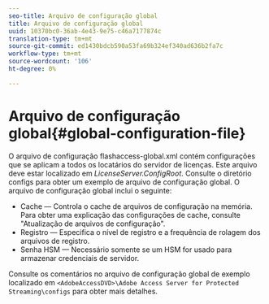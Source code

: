 ```yaml
---
seo-title: Arquivo de configuração global
title: Arquivo de configuração global
uuid: 10370bc0-36ab-4e43-9e75-c46a7177874c
translation-type: tm+mt
source-git-commit: ed1430bdcb590a53fa69b324ef340ad636b2fa7c
workflow-type: tm+mt
source-wordcount: '106'
ht-degree: 0%

---
```



# Arquivo de configuração global{#global-configuration-file}

O arquivo de configuração flashaccess-global.xml contém configurações que se aplicam a todos os locatários do servidor de licenças. Este arquivo deve estar localizado em *LicenseServer.ConfigRoot*. Consulte o diretório configs para obter um exemplo de arquivo de configuração global. O arquivo de configuração global inclui o seguinte:

* Cache — Controla o cache de arquivos de configuração na memória. Para obter uma explicação das configurações de cache, consulte &quot;Atualização de arquivos de configuração&quot;.
* Registro — Especifica o nível de registro e a frequência de rolagem dos arquivos de registro.
* Senha HSM — Necessário somente se um HSM for usado para armazenar credenciais de servidor.

Consulte os comentários no arquivo de configuração global de exemplo localizado em `<AdobeAccessDVD>\Adobe Access Server for Protected Streaming\configs` para obter mais detalhes.
